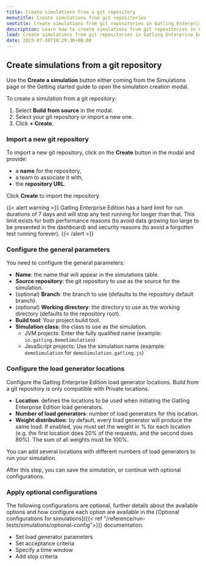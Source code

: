```yaml
---
title: Create simulations from a git repository
menutitle: Create simulations from git repositories
seotitle: Create simulations from git repositories in Gatling Enterprise Edition
description: Learn how to create simulations from git repositories in Gatling Enterprise Edition.
lead: Create simulations from git repositories in Gatling Enterprise Edition.
date: 2025-07-30T10:29:36+00:00
---
```


## Create simulations from a git repository

Use the **Create a simulation** button either coming from the Simulations page or the Getting started guide to open the simulation creation modal.

To create a simulation from a git repository:

1. Select **Build from source** in the modal.
2. Select your git repository or import a new one.
3. Click **+ Create**.

### Import a new git repository

To import a new git repository, click on the **Create** button in the modal and provide:

- a **name** for the repository,
- a team to associate it with,
- the **repository URL**.

Click **Create** to import the repository.

{{< alert warning >}}
Gatling Enterprise Edition has a hard limit for run durations of 7 days and will stop any test running for longer than that.
This limit exists for both performance reasons (to avoid data growing too large to be presented in the dashboard) and security
reasons (to avoid a forgotten test running forever).
{{< /alert >}}

### Configure the general parameters

You need to configure the general parameters:
- **Name**: the name that will appear in the simulations table.
- **Source repository**: the git repository to use as the source for the simulation.
- (optional) **Branch**: the branch to use (defaults to the repository default branch).
- (optional) **Working directory**: the directory to use as the working directory (defaults to the repository root).
- **Build tool**: Your project build tool.
- **Simulation class**: the class to use as the simulation.
  - JVM projects: Enter the fully qualified name (example: `io.gatling.DemoSimulation`)
  - JavaScript projects: Use the simulation name (example: `demoSimulation` for `demoSimulation.gatling.js`)


### Configure the load generator locations

Configure the Gatling Enterprise Edition load generator locations. Build from a git repository is only compatible with Private locations.

- **Location**: defines the locations to be used when initiating the Gatling Enterprise Edition load generators.
- **Number of load generators**: number of load generators for this location.
- **Weight distribution**: by default, every load generator will produce the same load. If enabled, you must set the weight in % for each location (e.g. the first location does 20% of the requests, and the second does 80%). The sum of all weights must be 100%.

You can add several locations with different numbers of load generators to run your simulation.

After this step, you can save the simulation, or continue with optional configurations.
 
### Apply optional configurations

The following configurations are optional, further details about the available options and how configure each option are available in the [Optional configurations for simulations]({{< ref "/reference/run-tests/simulations/optional-config">}}) documentation.

- Set load generator parameters
- Set acceptance criteria
- Specify a time window
- Add stop criteria
